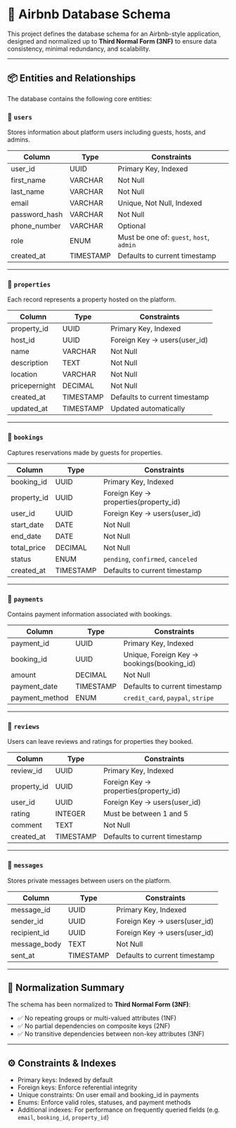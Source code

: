 # 🏡 Airbnb Database Schema

This project defines the database schema for an Airbnb-style application, designed and normalized up to **Third Normal Form (3NF)** to ensure data consistency, minimal redundancy, and scalability.

---

## 📦 Entities and Relationships

The database contains the following core entities:

### 🔹 `users`
Stores information about platform users including guests, hosts, and admins.

| Column         | Type        | Constraints                         |
|----------------|-------------|-------------------------------------|
| user_id        | UUID        | Primary Key, Indexed                |
| first_name     | VARCHAR     | Not Null                            |
| last_name      | VARCHAR     | Not Null                            |
| email          | VARCHAR     | Unique, Not Null, Indexed           |
| password_hash  | VARCHAR     | Not Null                            |
| phone_number   | VARCHAR     | Optional                            |
| role           | ENUM        | Must be one of: `guest`, `host`, `admin` |
| created_at     | TIMESTAMP   | Defaults to current timestamp       |

---

### 🔹 `properties`
Each record represents a property hosted on the platform.

| Column        | Type        | Constraints                         |
|---------------|-------------|-------------------------------------|
| property_id   | UUID        | Primary Key, Indexed                |
| host_id       | UUID        | Foreign Key → users(user_id)        |
| name          | VARCHAR     | Not Null                            |
| description   | TEXT        | Not Null                            |
| location      | VARCHAR     | Not Null                            |
| pricepernight | DECIMAL     | Not Null                            |
| created_at    | TIMESTAMP   | Defaults to current timestamp       |
| updated_at    | TIMESTAMP   | Updated automatically               |

---

### 🔹 `bookings`
Captures reservations made by guests for properties.

| Column       | Type        | Constraints                         |
|--------------|-------------|-------------------------------------|
| booking_id   | UUID        | Primary Key, Indexed                |
| property_id  | UUID        | Foreign Key → properties(property_id) |
| user_id      | UUID        | Foreign Key → users(user_id)        |
| start_date   | DATE        | Not Null                            |
| end_date     | DATE        | Not Null                            |
| total_price  | DECIMAL     | Not Null                            |
| status       | ENUM        | `pending`, `confirmed`, `canceled` |
| created_at   | TIMESTAMP   | Defaults to current timestamp       |

---

### 🔹 `payments`
Contains payment information associated with bookings.

| Column        | Type        | Constraints                         |
|---------------|-------------|-------------------------------------|
| payment_id    | UUID        | Primary Key, Indexed                |
| booking_id    | UUID        | Unique, Foreign Key → bookings(booking_id) |
| amount        | DECIMAL     | Not Null                            |
| payment_date  | TIMESTAMP   | Defaults to current timestamp       |
| payment_method| ENUM        | `credit_card`, `paypal`, `stripe`   |

---

### 🔹 `reviews`
Users can leave reviews and ratings for properties they booked.

| Column       | Type        | Constraints                         |
|--------------|-------------|-------------------------------------|
| review_id    | UUID        | Primary Key, Indexed                |
| property_id  | UUID        | Foreign Key → properties(property_id) |
| user_id      | UUID        | Foreign Key → users(user_id)        |
| rating       | INTEGER     | Must be between 1 and 5             |
| comment      | TEXT        | Not Null                            |
| created_at   | TIMESTAMP   | Defaults to current timestamp       |

---

### 🔹 `messages`
Stores private messages between users on the platform.

| Column        | Type        | Constraints                         |
|---------------|-------------|-------------------------------------|
| message_id    | UUID        | Primary Key, Indexed                |
| sender_id     | UUID        | Foreign Key → users(user_id)        |
| recipient_id  | UUID        | Foreign Key → users(user_id)        |
| message_body  | TEXT        | Not Null                            |
| sent_at       | TIMESTAMP   | Defaults to current timestamp       |

---

## 🧠 Normalization Summary

The schema has been normalized to **Third Normal Form (3NF)**:
- ✅ No repeating groups or multi-valued attributes (1NF)
- ✅ No partial dependencies on composite keys (2NF)
- ✅ No transitive dependencies between non-key attributes (3NF)

---

## ⚙️ Constraints & Indexes

- Primary keys: Indexed by default
- Foreign keys: Enforce referential integrity
- Unique constraints: On user email and booking_id in payments
- Enums: Enforce valid roles, statuses, and payment methods
- Additional indexes: For performance on frequently queried fields (e.g. `email`, `booking_id`, `property_id`)







